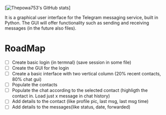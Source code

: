 [![Thepowa753's GitHub stats](https://github-readme-stats.vercel.app/api?username=Thepowa753)]


It is a graphical user interface for the Telegram messaging service, built in Python. 
The GUI will offer functionality such as sending and receiving messages (in the future also files).

# RoadMap
- [ ] Create basic login {in termnal} (save session in some file)
- [ ] Create the GUI for the login
- [ ] Create a basic interface with two vertical column (20% recent contacts, 80% chat gui)
- [ ] Populate the contacts
- [ ] Populate the chat according to the selected contact (highligth the contact in. Load just x message in chat history)
- [ ] Add details to the contact (like profile pic, last msg, last msg time)
- [ ] Add details to the messages(like status, date, forwarded)
